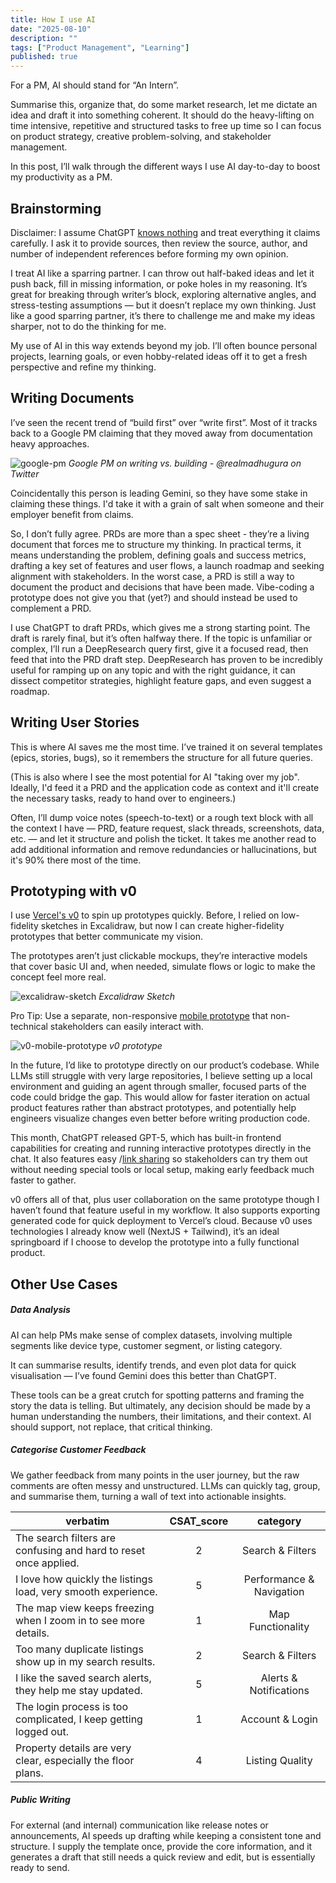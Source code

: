 ```yaml
---
title: How I use AI
date: "2025-08-10"
description: ""
tags: ["Product Management", "Learning"]
published: true
---
```

For a PM, AI should stand for “An Intern”.

Summarise this, organize that, do some market research, let me dictate an idea and  draft it into something coherent. It should do the heavy-lifting on time intensive, repetitive and structured tasks to free up time so I can focus on product strategy, creative problem-solving, and stakeholder management.

In this post, I’ll walk through the different ways I use AI day-to-day to boost my productivity as a PM.

## Brainstorming

Disclaimer: I assume ChatGPT [knows nothing](https://www.youtube.com/watch?v=LPZh9BOjkQs|) and treat everything it claims carefully. I ask it to provide sources, then review the source, author, and number of independent references before forming my own opinion.

I treat AI like a sparring partner. I can throw out half-baked ideas and let it push back, fill in missing information, or poke holes in my reasoning. It’s great for breaking through writer’s block, exploring alternative angles, and stress-testing assumptions — but it doesn’t replace my own thinking. Just like a good sparring partner, it’s there to challenge me and make my ideas sharper, not to do the thinking for me. 

My use of AI in this way extends beyond my job. I’ll often bounce personal projects, learning goals, or even hobby-related ideas off it to get a fresh perspective and refine my thinking.

## Writing Documents

I’ve seen the recent trend of “build first” over “write first”. Most of it tracks back to a Google PM claiming that they moved away from documentation heavy approaches.

![google-pm](./google-pm.jpg)
*Google PM on writing vs. building - @realmadhugura on Twitter*

Coincidentally this person is leading Gemini, so they have some stake in claiming these things. I'd take it with a grain of salt when someone and their employer benefit from claims.

So, I don’t fully agree. PRDs are more than a spec sheet - they’re a living document that forces me to structure my thinking. In practical terms, it means understanding the problem, defining goals and success metrics, drafting a key set of features and user flows, a launch roadmap and seeking alignment with stakeholders. In the worst case, a PRD is still a way to document the product and decisions that have been made. Vibe-coding a prototype does not give you that (yet?) and should instead be used to complement a PRD.

I use ChatGPT to draft PRDs, which gives me a strong starting point. The draft is rarely final, but it’s often halfway there. If the topic is unfamiliar or complex, I’ll run a DeepResearch query first, give it a focused read, then feed that into the PRD draft step. DeepResearch has proven to be incredibly useful for ramping up on any topic and with the right guidance, it can dissect competitor strategies, highlight feature gaps, and even suggest a roadmap.

## Writing User Stories

This is where AI saves me the most time. I’ve trained it on several templates (epics, stories, bugs), so it remembers the structure for all future queries. 

(This is also where I see the most potential for AI "taking over my job". Ideally, I'd feed it a PRD and the application code as context and it'll create the necessary tasks, ready to hand over to engineers.)

Often, I’ll dump voice notes (speech-to-text) or a rough text block with all the context I have — PRD, feature request, slack threads, screenshots, data, etc. — and let it structure and polish the ticket. It takes me another read to add additional information and remove redundancies or hallucinations, but it's 90% there most of the time.

## Prototyping with v0

I use [Vercel's v0](https://v0.dev/) to spin up prototypes quickly. Before, I relied on low-fidelity sketches in Excalidraw, but now I can create higher-fidelity prototypes that better communicate my vision.

The prototypes aren’t just clickable mockups, they’re interactive models that cover basic UI and, when needed, simulate flows or logic to make the concept feel more real.

![excalidraw-sketch](./excalidraw-sketch.png)
*Excalidraw Sketch* 

Pro Tip: Use a separate, non-responsive [mobile prototype](https://v0-mobile-website-prototype-tau.vercel.app/) that non-technical stakeholders can easily interact with.

![v0-mobile-prototype](./v0-mobile-prototype.png)
*v0 prototype*


In the future, I’d like to prototype directly on our product’s codebase. While LLMs still struggle with very large repositories, I believe setting up a local environment and guiding an agent through smaller, focused parts of the code could bridge the gap. This would allow for faster iteration on actual product features rather than abstract prototypes, and potentially help engineers visualize changes even better before writing production code.

This month, ChatGPT released GPT-5, which has built-in frontend capabilities for creating and running interactive prototypes directly in the chat. It also features easy /[link sharing](https://chatgpt.com/canvas/shared/68971649c330819197771daaea94408e) so stakeholders can try them out without needing special tools or local setup, making early feedback much faster to gather. 



v0 offers all of that, plus user collaboration on the same prototype though I haven’t found that feature useful in my workflow. It also supports exporting generated code for quick deployment to Vercel’s cloud. Because v0 uses technologies I already know well (NextJS + Tailwind), it’s an ideal springboard if I choose to develop the prototype into a fully functional product.

## Other Use Cases

##### Data Analysis
AI can help PMs make sense of complex datasets, involving multiple segments like device type, customer segment, or listing category.

 It can summarise results, identify trends, and even plot data for quick visualisation — I’ve found Gemini does this better than ChatGPT. 
 
 These tools can be a great crutch for spotting patterns and framing the story the data is telling. But ultimately, any decision should be made by a human understanding the numbers, their limitations, and their context. AI should support, not replace, that critical thinking.


##### Categorise Customer Feedback

We gather feedback from many points in the user journey, but the raw comments are often messy and unstructured. LLMs can quickly tag, group, and summarise them, turning a wall of text into actionable insights.

| verbatim                                                                                  | CSAT_score | category                 |
|-------------------------------------------------------------------------------------------|:----------:|:------------------------:|
| The search filters are confusing and hard to reset once applied.                          | 2          | Search & Filters         |
| I love how quickly the listings load, very smooth experience.                             | 5          | Performance & Navigation |
| The map view keeps freezing when I zoom in to see more details.                           | 1          | Map Functionality         |
| Too many duplicate listings show up in my search results.                                 | 2          | Search & Filters         |
| I like the saved search alerts, they help me stay updated.                                | 5          | Alerts & Notifications    |
| The login process is too complicated, I keep getting logged out.                          | 1          | Account & Login           |
| Property details are very clear, especially the floor plans.                              | 4          | Listing Quality           |

##### Public Writing

For external (and internal) communication like release notes or announcements, AI speeds up drafting while keeping a consistent tone and structure. I supply the template once, provide the core information, and it generates a draft that still needs a quick review and edit, but is essentially ready to send.
